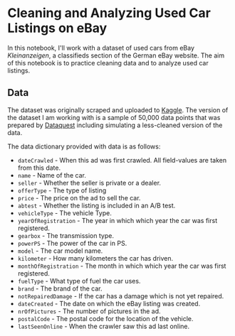 # Cleaning and Analyzing Used Car Listings on eBay

In this notebook, I'll work with a dataset of used cars from eBay *Kleinanzeigen*, a classifieds section of the German eBay website. The aim of this notebook is to practice cleaning data and to analyze used car listings.

## Data

The dataset was originally scraped and uploaded to [Kaggle](https://www.kaggle.com/orgesleka/used-cars-database/data). The version of the dataset I am working with is a sample of 50,000 data points that was prepared by [Dataquest](https://www.dataquest.io) including simulating a less-cleaned version of the data.

The data dictionary provided with data is as follows:

- `dateCrawled` - When this ad was first crawled. All field-values are taken from this date.
- `name` - Name of the car.
- `seller` - Whether the seller is private or a dealer.
- `offerType` - The type of listing
- `price` - The price on the ad to sell the car.
- `abtest` - Whether the listing is included in an A/B test.
- `vehicleType` - The vehicle Type.
- `yearOfRegistration` - The year in which which year the car was first registered.
- `gearbox` - The transmission type.
- `powerPS` - The power of the car in PS.
- `model` - The car model name.
- `kilometer` - How many kilometers the car has driven.
- `monthOfRegistration` - The month in which which year the car was first registered.
- `fuelType` - What type of fuel the car uses.
- `brand` - The brand of the car.
- `notRepairedDamage` - If the car has a damage which is not yet repaired.
- `dateCreated` - The date on which the eBay listing was created.
- `nrOfPictures` - The number of pictures in the ad.
- `postalCode` - The postal code for the location of the vehicle.
- `lastSeenOnline` - When the crawler saw this ad last online.
